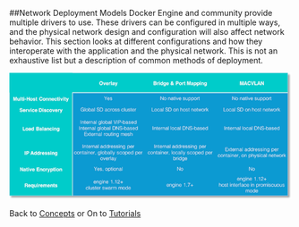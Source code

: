 ##<a name="models"></a>Network Deployment Models
Docker Engine and community provide multiple drivers to use. These drivers can be configured in multiple ways, and the physical network design and configuration will also affect network behavior. This section looks at different configurations and how they interoperate with the application and the physical network. This is not an exhaustive list but a description of common methods of deployment.

![Common Methods of Network Deployment](./img/driver-comparison.png)

Back to [Concepts](README.md)
or
On to [Tutorials](../tutorials.md)